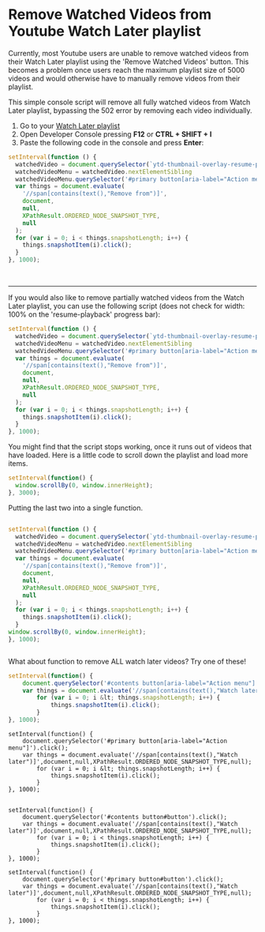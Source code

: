 # Remove Watched Videos from Youtube Watch Later playlist
Currently, most Youtube users are unable to remove watched videos from their Watch Later playlist using the 'Remove Watched Videos' button. This becomes a problem once users reach the maximum playlist size of 5000 videos and would otherwise have to manually remove videos from their playlist.

This simple console script will remove all fully watched videos from Watch Later playlist, bypassing the 502 error by removing each video individually.

1. Go to your [Watch Later playlist](https://www.youtube.com/playlist?list=WL)
2. Open Developer Console pressing **F12** or **CTRL + SHIFT + I**
3. Paste the following code in the console and press **Enter**:

```javascript
setInterval(function () {
  watchedVideo = document.querySelector(`ytd-thumbnail-overlay-resume-playback-renderer > div.style-scope[style="width: 100%;"]`).closest('#content')
  watchedVideoMenu = watchedVideo.nextElementSibling
  watchedVideoMenu.querySelector('#primary button[aria-label="Action menu"]').click();
  var things = document.evaluate(
    '//span[contains(text(),"Remove from")]',
    document,
    null,
    XPathResult.ORDERED_NODE_SNAPSHOT_TYPE,
    null
  );
  for (var i = 0; i < things.snapshotLength; i++) {
    things.snapshotItem(i).click();
  }
}, 1000);

```
<br>


---

If you would also like to remove partially watched videos from the Watch Later playlist, you can use the following script (does not check for width: 100% on the 'resume-pĺayback' progress bar):

```javascript
setInterval(function () {
  watchedVideo = document.querySelector(`ytd-thumbnail-overlay-resume-playback-renderer`).closest('#content')
  watchedVideoMenu = watchedVideo.nextElementSibling
  watchedVideoMenu.querySelector('#primary button[aria-label="Action menu"]').click();
  var things = document.evaluate(
    '//span[contains(text(),"Remove from")]',
    document,
    null,
    XPathResult.ORDERED_NODE_SNAPSHOT_TYPE,
    null
  );
  for (var i = 0; i < things.snapshotLength; i++) {
    things.snapshotItem(i).click();
  }
}, 1000);

```

You might find that the script stops working, once it runs out of videos that have loaded. 
Here is a little code to scroll down the playlist and load more items. 

```javascript
setInterval(function() {
  window.scrollBy(0, window.innerHeight);
}, 3000);

```

Putting the last two into a single function.

```javascript

setInterval(function () {
  watchedVideo = document.querySelector(`ytd-thumbnail-overlay-resume-playback-renderer`).closest('#content')
  watchedVideoMenu = watchedVideo.nextElementSibling
  watchedVideoMenu.querySelector('#primary button[aria-label="Action menu"]').click();
  var things = document.evaluate(
    '//span[contains(text(),"Remove from")]',
    document,
    null,
    XPathResult.ORDERED_NODE_SNAPSHOT_TYPE,
    null
  );
  for (var i = 0; i < things.snapshotLength; i++) {
    things.snapshotItem(i).click();
  }
window.scrollBy(0, window.innerHeight);
}, 1000);



```

What about function to remove ALL watch later videos? Try one of these!

```javascript
setInterval(function() {
    document.querySelector('#contents button[aria-label="Action menu"]').click();
    var things = document.evaluate('//span[contains(text(),"Watch later")]',document,null,XPathResult.ORDERED_NODE_SNAPSHOT_TYPE,null);
        for (var i = 0; i &lt; things.snapshotLength; i++) {
            things.snapshotItem(i).click();
        }        
}, 1000);

```
```
setInterval(function() {
    document.querySelector('#primary button[aria-label="Action menu"]').click();
    var things = document.evaluate('//span[contains(text(),"Watch later")]',document,null,XPathResult.ORDERED_NODE_SNAPSHOT_TYPE,null);
        for (var i = 0; i &lt; things.snapshotLength; i++) {
            things.snapshotItem(i).click();
        }        
}, 1000);


```

```
setInterval(function() {
    document.querySelector('#contents button#button').click();
    var things = document.evaluate('//span[contains(text(),"Watch later")]',document,null,XPathResult.ORDERED_NODE_SNAPSHOT_TYPE,null);
        for (var i = 0; i < things.snapshotLength; i++) {
            things.snapshotItem(i).click();
        }        
}, 1000);

```

```
setInterval(function() {
    document.querySelector('#primary button#button').click();
    var things = document.evaluate('//span[contains(text(),"Watch later")]',document,null,XPathResult.ORDERED_NODE_SNAPSHOT_TYPE,null);
        for (var i = 0; i < things.snapshotLength; i++) {
            things.snapshotItem(i).click();
        }        
}, 1000);

```
